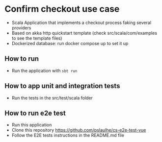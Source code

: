# Confirm checkout use case
- Scala Application that implements a checkout process faking several providers
- Based on akka http quickstart template  (check src/scala/com/examples to see the template files)
- Dockerized database: run docker compose up to set it up

## How to run
- Run the application with `sbt run`

## How to app unit and integration tests
- Run the tests in the src/test/scala folder

## How to run e2e test
- Run this application
- Clone this repository https://github.com/pslaulhe/cs-e2e-test-vue
- Follow the E2E tests instructions in the README.md file
